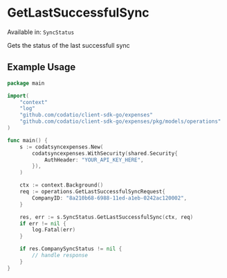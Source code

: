 # GetLastSuccessfulSync
Available in: `SyncStatus`

Gets the status of the last successfull sync

## Example Usage
```go
package main

import(
	"context"
	"log"
	"github.com/codatio/client-sdk-go/expenses"
	"github.com/codatio/client-sdk-go/expenses/pkg/models/operations"
)

func main() {
    s := codatsyncexpenses.New(
        codatsyncexpenses.WithSecurity(shared.Security{
            AuthHeader: "YOUR_API_KEY_HERE",
        }),
    )

    ctx := context.Background()    
    req := operations.GetLastSuccessfulSyncRequest{
        CompanyID: "8a210b68-6988-11ed-a1eb-0242ac120002",
    }

    res, err := s.SyncStatus.GetLastSuccessfulSync(ctx, req)
    if err != nil {
        log.Fatal(err)
    }

    if res.CompanySyncStatus != nil {
        // handle response
    }
}
```